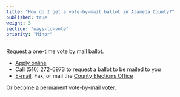 ```yaml
---
title: "How do I get a vote-by-mail ballot in Alameda County?"
published: true
weight: 3
section: "ways-to-vote"
priority: "Minor"
---
```


Request a one-time vote by mail ballot.  
- [Apply online](https://www.acgov.org/rov/votebymail.htm)  
- Call (510) 272-6973 to request a ballot to be mailed to you  
- [E-mail](https://www.acgov.org/form_app/feedback/feedback.jsp?id=ROVvbm), Fax, or mail the [County Elections Office](#section-election-office-contact)  

Or [become a permanent vote-by-mail voter](https://www.acgov.org/rov/votebymail.htm). 
